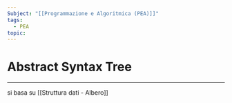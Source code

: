 ```yaml
---
Subject: "[[Programmazione e Algoritmica (PEA)]]"
tags:
  - PEA
topic:
---
```


# Abstract Syntax Tree
---

si basa su [[Struttura dati - Albero]]
